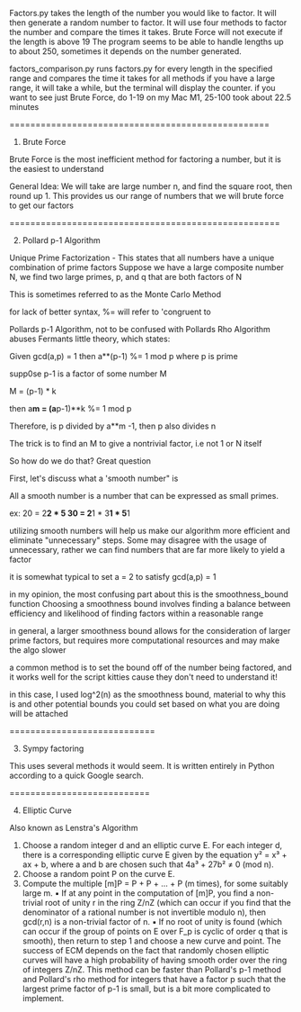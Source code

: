  Factors.py takes the length of the number you would like to factor. It will then generate a random number to factor.
 It will use four methods to factor the number and compare the times it takes.
 Brute Force will not execute if the length is above 19
 The program seems to be able to handle lengths up to about 250, sometimes it depends on the number generated.



factors_comparison.py runs factors.py for every length in the specified range and compares the time it takes for all methods
if you have a large range, it will take a while, but the terminal will display the counter. 
if you want to see just Brute Force, do 1-19
on my Mac M1, 25-100 took about 22.5 minutes



==================================================
1. Brute Force


Brute Force is the most inefficient method for factoring a number, 
but it is the easiest to understand


General Idea: We will take are large number n, and find the square root, then round up 1.
This provides us our range of numbers that we will brute force to get our factors


====================================================

2. Pollard p-1 Algorithm


Unique Prime Factorization - This states that all numbers have a unique combination of prime factors
Suppose we have a large composite number N, we find two large primes, p, and q that are both factors of N 

This is sometimes referred to as the Monte Carlo Method

for lack of better syntax, %= will refer to 'congruent to 

Pollards p-1 Algorithm, not to be confused with Pollards Rho Algorithm
abuses Fermants little theory, which states:

Given gcd(a,p) = 1 then a**(p-1) %= 1 mod p     where p is prime

supp0se p-1 is a factor of some number M 

M = (p-1) * k 

then a**m = (a**p-1)**k %= 1 mod p 

Therefore, is p divided by a**m -1, then p also divides n

The trick is to find an M to give a nontrivial factor, i.e not 1 or N itself

So how do we do that? Great question 

First, let's discuss what a 'smooth number" is

All a smooth number is a number that can be expressed as small primes. 

ex: 20 = 2**2 * 5     30 = 2**1 * 3**1 * 5**1

utilizing smooth numbers will help us make our algorithm more efficient 
and eliminate "unnecessary" steps. Some may disagree with the usage of 
unnecessary, rather we can find numbers that are far more likely to yield a factor

it is somewhat typical to set a = 2 to satisfy gcd(a,p) = 1

in my opinion, the most confusing part about this is the smoothness_bound function
Choosing a smoothness bound involves finding a balance between efficiency and likelihood
of finding factors within a reasonable range

in general, a larger smoothness bound allows for the consideration of larger prime factors,
but requires more computational resources and may make the algo slower

a common method is to set the bound off of the number being factored, and it
works well for the script kitties cause they don't need to understand it!

in this case, I used log^2(n) as the smoothness bound, material to why this is
and other potential bounds you could set based on what you are doing will be attached

============================

3. Sympy factoring


This uses several methods it would seem. It is written entirely in Python according to a quick Google search.


===========================

4. Elliptic Curve

Also known as Lenstra's Algorithm
1. Choose a random integer d and an elliptic curve E. For each integer d, there is a corresponding elliptic curve E given by the equation y² = x³ + ax + b, where a and b are chosen such that 4a³ + 27b² ≠ 0 (mod n).
2. Choose a random point P on the curve E.
3. Compute the multiple [m]P = P + P + ... + P (m times), for some suitably large m.
 	▪	If at any point in the computation of [m]P, you find a non-trivial root of unity r in the ring Z/nZ (which can occur if you find that the denominator of a rational number is not invertible modulo n), then gcd(r,n) is a non-trivial factor of n.
 	▪	If no root of unity is found (which can occur if the group of points on E over F_p is cyclic of order q that is smooth), then return to step 1 and choose a new curve and point.
The success of ECM depends on the fact that randomly chosen elliptic curves will have a high probability of having smooth order over the ring of integers Z/nZ.
This method can be faster than Pollard's p-1 method and Pollard's rho method for integers that have a factor p such that the largest prime factor of p-1 is small, but is a bit more complicated to implement.
